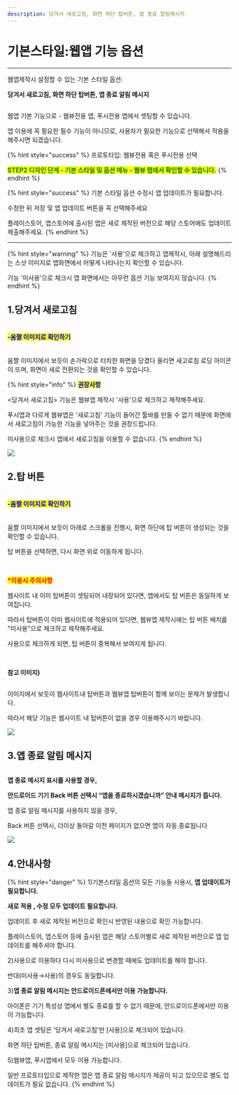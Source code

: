 ```yaml
---
description: 당겨서 새로고침, 화면 하단 탑버튼, 앱 종료 알림메시지
---
```


# 기본스타일:웹앱 기능 옵션

***



웹앱제작시 설정할 수 있는 기본 스타일 옵션:

**당겨서 새로고침, 화면 하단 탑버튼, 앱 종료 알림 메시지**&#x20;

<figure><img src="../../.gitbook/assets/기본스타일.png" alt=""><figcaption></figcaption></figure>

웹앱 기본 기능으로 - 웹뷰전용 앱,  푸시전용 앱에서 셋팅할 수 있습니다.

앱 이용에 꼭 필요한 필수 기능이 아니므로, 사용자가 필요한 기능으로 선택해서 적용을 해주시면 되겠습니다.

{% hint style="success" %}
프로토타입: 웹뷰전용 혹은 푸시전용 선택

<mark style="color:green;">**STEP2 디자인 단계 -  기본 스타일 및 옵션 메뉴 - 웹뷰 탭에서 확인할 수 있습니다.**</mark>&#x20;
{% endhint %}

{% hint style="success" %}
기본 스타일 옵션 수정시 앱 업데이트가 필요합니다.&#x20;

수정한 뒤 저장 및 앱 업데이트 버튼을 꼭 선택해주세요

플레이스토어, 앱스토어에 출시된 앱은 새로 제작된 버전으로 해당 스토어에도 업데이트 제출해주세요.&#x20;
{% endhint %}

***



{% hint style="warning" %}
기능은  '사용'으로 체크하고 앱제작시, 아래 설명해드리는 스샷 이미지로 앱화면에서 어떻게 나타나는지 확인할 수 있습니다.&#x20;

기능 '미사용'으로 체크시 앱 화면에서는 아무런 옵션 기능 보여지지 않습니다.&#x20;
{% endhint %}

## 1.당겨서 새로고침&#x20;

<div align="left"><img src="../../.gitbook/assets/새로고팀.png" alt=""></div>

#### <mark style="color:blue;">**-움짤 이미지로 확인하기**</mark>

<div align="left"><img src="../../.gitbook/assets/녹화_2022_06_20_11_53_50_900.gif" alt=""></div>

움짤 이미지에서 보듯이 손가락으로 터치한 화면을 당겼다 올리면 새고로침 로딩 아이콘이 뜨며, 화면이 새로 전환되는 것을 확인할 수 있습니다.

{% hint style="info" %}
<mark style="color:blue;">**권장사항**</mark>

<당겨서 새로고침> 기능은 웹뷰앱 제작시 '사용'으로 체크하고 제작해주세요.

푸시앱과 다르게 웹뷰앱은 '새로고침' 기능이 들어간 툴바를 만들 수 없기 때문에 화면에서 새로고침이 가능한 기능을 넣어주는 것을 권장드립니다.

미사용으로 체크시 앱에서 새로고침을 이용할 수 없습니다.
{% endhint %}

![](<../../.gitbook/assets/구분선 (1) (1) (1).PNG>)

## 2.탑 버튼

<div align="left"><img src="../../.gitbook/assets/탑버튼.png" alt=""></div>



#### <mark style="color:blue;">-움짤 이미지로 확인하기</mark>

<div align="left"><img src="../../.gitbook/assets/녹화_2022_06_20_11_54_37_886.gif" alt=""></div>

​움짤 이미지에서 보듯이 아래로 스크롤을 진행시, 화면 하단에 탑 버튼이 생성되는 것을 확인할 수 있습니다.

탑 버튼을 선택하면, 다시 화면 위로 이동하게 됩니다.

​

<mark style="color:red;">**\*이용시 주의사항**</mark>

웹사이트 내 이미 탑버튼이 셋팅되어 내장되어 있다면, 앱에서도 탑 버튼은 동일하게 보여집니다.

따라서 탑버튼이 이미 웹사이트에 적용되어 있다면, 웹뷰앱 제작시에는 탑 버튼 배치를 "미사용"으로 체크하고 제작해주세요.

사용으로 체크하게 되면, 탑 버튼이 중복해서 보여지게 됩니다.

​

**참고 이미지)**

<div align="left"><img src="../../.gitbook/assets/탑버튼2.png" alt=""></div>

이미지에서 보듯이 웹사이트내 탑버튼과 웹뷰앱 탑버튼이 함께 보이는 문제가 발생합니다.

따라서 해당 기능은 웹사이트 내 탑버튼이 없을 경우 이용해주시기 바랍니다.

![](<../../.gitbook/assets/구분선 (1) (1) (1).PNG>)

## **3.앱 종료 알림 메시지**

<div align="left"><figure><img src="../../.gitbook/assets/image (1) (4).png" alt=""><figcaption></figcaption></figure></div>

​**앱 종료 메시지 표시를 사용할 경우,**

**안드로이드 기기 Back 버튼 선택시 “앱을 종료하시겠습니까” 안내 메시지가 뜹니다.**



앱 종료 알림 메시지를 사용하지 않을 경우,

Back 버튼 선택시, 더이상 돌아갈 이전 페이지가 없으면 앱이 자동 종료됩니다

![](<../../.gitbook/assets/구분선 (1) (1) (1).PNG>)

## 4.안내사항

{% hint style="danger" %}
1\)기본스타일 옵션의 모든 기능들 사용시, **앱 업데이트가 필요합니다.**

**새로 적용 , 수정 모두 업데이트 필요합니다.**&#x20;

업데이트 후 새로 제작된 버전으로 확인시 반영된 내용으로 확인 가능합니다.

플레이스토어, 앱스토어 등에 출시된 앱은 해당 스토어별로 새로 제작된 버전으로 앱 업데이트를 해주셔야 합니다.

2\)사용으로 이용하다 다시 미사용으로 변경할 때에도 업데이트를 해야 합니다.

반대(미사용→사용)의 경우도 동일합니다.

3\)**앱 종료 알림 메시지는 안드로이드폰에서만 이용 가능합니다.**

아이폰은 기기 특성상 앱에서 별도 종료를 할 수 없기 때문에, 안드로이드폰에서만 이용이 가능합니다.

4\)최초 앱 셋팅은 '당겨서 새로고침'만 \[사용]으로 체크되어 있습니다.&#x20;

&#x20;화면 하단 탑버튼, 종료 알림 메시지는 \[미사용]으로 체크되어 있습니다.&#x20;

5\)웹뷰앱, 푸시앱에서 모두 이용 가능합니다.

일반 프로토타입으로 제작한 앱은 앱 종료 알림 메시지가 제공이 되고 있으므로 별도 업데이트가 필요 없습니다.
{% endhint %}

